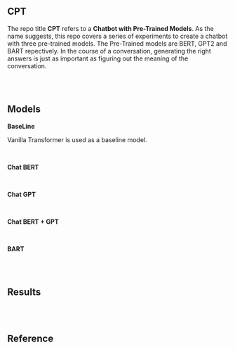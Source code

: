 ## CPT
The repo title **CPT** refers to a **Chatbot with Pre-Trained Models**. As the name suggests, this repo covers a series of experiments to create a chatbot with three pre-trained models. The Pre-Trained models are BERT, GPT2 and BART repectively.
In the course of a conversation, generating the right answers is just as important as figuring out the meaning of the conversation. 

<br>
<br>

## Models

**BaseLine**

Vanilla Transformer is used as a baseline model.


<br>

**Chat BERT**


<br>

**Chat GPT**

<br>

**Chat BERT + GPT**

<br>

**BART**

<br>
<br>

## Results

<br>
<br>

## Reference

<br>
